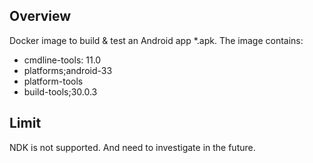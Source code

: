 ## Overview

Docker image to build & test an Android app *.apk. The image contains:

- cmdline-tools: 11.0
- platforms;android-33
- platform-tools
- build-tools;30.0.3

## Limit

NDK is not supported.
And need to investigate in the future.